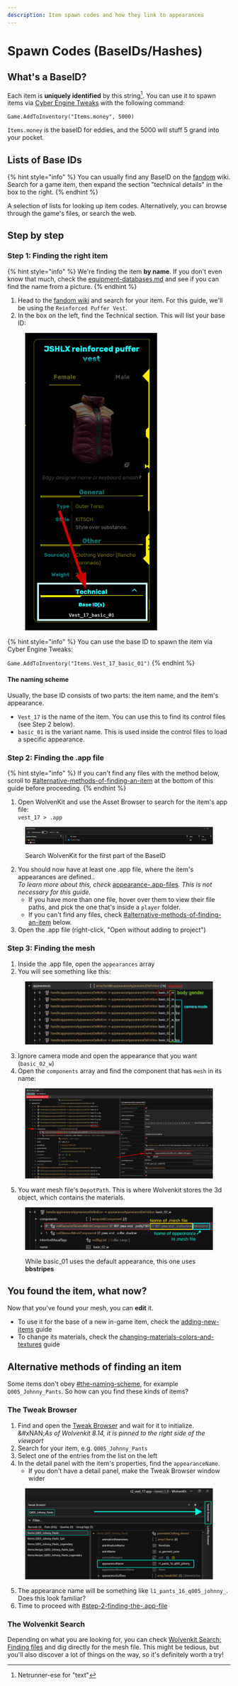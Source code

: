 ```yaml
---
description: Item spawn codes and how they link to appearances
---
```


# Spawn Codes (BaseIDs/Hashes)

## What's a BaseID?

Each item is **uniquely identified** by this string[^1]. You can use it to spawn items via [Cyber Engine Tweaks](https://app.gitbook.com/s/-MP5jWcLZLbbbzO-_ua1-887967055/console/console#console-ui) with the following command:&#x20;

```
Game.AddToInventory("Items.money", 5000)
```

`Items.money` is the baseID for eddies, and the 5000 will stuff 5 grand into your pocket.

## Lists of Base IDs

{% hint style="info" %}
You can usually find any BaseID on the [fandom](https://cyberpunk.fandom.com/wiki/Cyberpunk_2077_Clothing) wiki. Search for a game item, then expand the section "technical details" in the box to the right.
{% endhint %}

A selection of lists for looking up item codes. Alternatively, you can browse through the game's files, or search the web.

## Step by step

### Step 1: Finding the right item

{% hint style="info" %}
We're finding the item **by name**. If you don't even know that much, check the [equipment-databases.md](equipment-databases.md "mention") and see if you can find the name from a picture.
{% endhint %}

1. Head to the [fandom wiki](https://cyberpunk.fandom.com/wiki) and search for your item. For this guide, we'll be using the `Reinforced Puffer Vest`.
2. In the box on the left, find the Technical section. This will list your base ID:

<figure><img src="../../../.gitbook/assets/spawn_codes_fandom_wiki_technical.png" alt="" width="298"><figcaption></figcaption></figure>

{% hint style="info" %}
You can use the base ID to spawn the item via Cyber Engine Tweaks:

`Game.AddToInventory("Items.Vest_17_basic_01")`
{% endhint %}

#### The naming scheme

Usually, the base ID consists of two parts: the item name, and the item's appearance.

* `Vest_17` is the name of the item. You can use this to find its control files (see Step 2 below).
* `basic_01` is the variant name. This is used inside the control files to load a specific appearance.

### Step 2: Finding the .app file

{% hint style="info" %}
If you can't find any files with the method below, scroll to [#alternative-methods-of-finding-an-item](spawn-codes-baseids-hashes.md#alternative-methods-of-finding-an-item "mention") at the bottom of this guide before proceeding.
{% endhint %}

1. Open WolvenKit and use the Asset Browser to search for the item's app file:\
   `vest_17 > .app`

<figure><img src="../../../.gitbook/assets/spawn_codes_finding_app.png" alt=""><figcaption><p>Search WolvenKit for the first part of the BaseID</p></figcaption></figure>

2. You should now have at least one .app file, where the item's appearances are defined..\
   _To learn more about this, check_ [appearance-.app-files](../../files-and-what-they-do/file-formats/appearance-.app-files/ "mention")_. This is not necessary for this guide._
   * If you have more than one file, hover over them to view their file paths, and pick the one that's inside a `player` folder.&#x20;
   * If you can't find any files, check [#alternative-methods-of-finding-an-item](spawn-codes-baseids-hashes.md#alternative-methods-of-finding-an-item "mention") below.
3. Open the .app file (right-click, "Open without adding to project")

### Step 3: Finding the mesh

1. Inside the .app file, open the `appearances` array
2. You will see something like this:

<figure><img src="../../../.gitbook/assets/image (112).png" alt=""><figcaption></figcaption></figure>

3. Ignore camera mode and open the appearance that you want (`basic_02_w`)
4. Open the `components` array and find the component that has `mesh` in its name:

<figure><img src="../../../.gitbook/assets/finding_items_mesh_file.png" alt=""><figcaption></figcaption></figure>

5. You want mesh file's `DepotPath`. This is where Wolvenkit stores the 3d object, which contains the materials.

<figure><img src="../../../.gitbook/assets/finding_items_mesh_appearance.png" alt=""><figcaption><p>While basic_01 uses the default appearance, this one uses <strong>bbstripes</strong></p></figcaption></figure>

## You found the item, what now?

Now that you've found your mesh, you can **edit** it.&#x20;

* To use it for the base of a new in-game item, check the [adding-new-items](../../../modding-guides/items-equipment/adding-new-items/ "mention") guide
* To change its materials, check the [changing-materials-colors-and-textures](../../../modding-guides/items-equipment/editing-existing-items/changing-materials-colors-and-textures/ "mention") guide

## Alternative methods of finding an item

Some items don't obey [#the-naming-scheme](spawn-codes-baseids-hashes.md#the-naming-scheme "mention"), for example `Q005_Johnny_Pants`. So how can you find these kinds of items?

### The Tweak Browser

1. Find and open the [Tweak Browser](https://app.gitbook.com/s/-MP_ozZVx2gRZUPXkd4r/wolvenkit-app/editor/tweak-browser) and wait for it to initialize. \
   &#xNAN;_&#x41;s of Wolvenkit 8.14, it is pinned to the right side of the viewport_
2. Search for your item, e.g. `Q005_Johnny_Pants`
3. Select one of the entries from the list on the left
4. In the detail panel with the item's properties, find the `appearanceName`.
   * If you don't have a detail panel, make the Tweak Browser window wider

<figure><img src="../../../.gitbook/assets/tweakbrowser_find_item.png" alt=""><figcaption></figcaption></figure>

5. The appearance name will be something like `l1_pants_16_q005_johnny_`. Does this look familiar?
6. Time to proceed with [#step-2-finding-the-.app-file](spawn-codes-baseids-hashes.md#step-2-finding-the-.app-file "mention")

### The Wolvenkit Search

Depending on what you are looking for, you can check [Wolvenkit Search: Finding files](https://app.gitbook.com/s/-MP_ozZVx2gRZUPXkd4r/wolvenkit-app/usage/wolvenkit-search-finding-files "mention") and dig directly for the mesh file. This might be tedious, but you'll also discover a lot of things on the way, so it's definitely worth a try!



[^1]: Netrunner-ese for "text"

